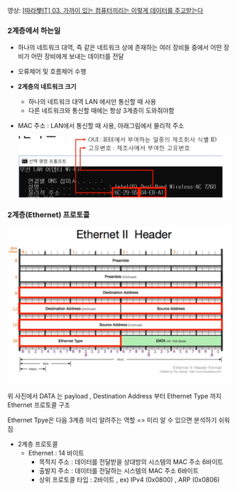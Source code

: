 영상: [[따라學IT] 03. 가까이 있는 컴퓨터끼리는 이렇게 데이터를 주고받는다](https://youtu.be/HkiOygWMARs?list=PL0d8NnikouEWcF1jJueLdjRIC4HsUlULi)

### 2계층에서 하는일

- 하나의 네트워크 대역, 즉 같은 네트워크 상에 존재하는 여러 장비들 중에서 어떤 장비가 어떤 장비에게 보내는 데이터를 전달

- 오류제어 및 흐름제어 수행

- **2계층의 네트워크 크기**

  - 하나의 네트워크 대역 LAN 에서만 통신할 때 사용
  - 다른 네트워크와 통신할 때에는 항상 3계층이 도와줘야함

- MAC 주소 : LAN에서 통신할 때 사용, 아래그림에서 물리적 주소

  ![image-20220105175651803](3장-데이터-통신.assets/image-20220105175651803.png)

  

### 2계층(Ethernet) 프로토콜

![image-20220105180345591](3장-데이터-통신.assets/image-20220105180345591.png)

위 사진에서 DATA 는 payload , Destination Address 부터 Ethernet Type 까지 Ethernet 프로토콜 구조

Ethernet Tpye은 다음 3계층 미리 알려주는 역할 => 미리 알 수 있으면 분석하기 쉬워짐

- 2계층 프로토콜
  - Ethernet : 14 바이트
    - 목적지 주소 : 데이터를 전달받을 상대방의 시스템의 MAC 주소 6바이트
    - 출발지 주소 : 데이터를 전달하는 시스템의 MAC 주소 6바이트
    - 상위 프로토콜 타입 : 2바이트 , ex) IPv4 (0x0800) , ARP (0x0806)
